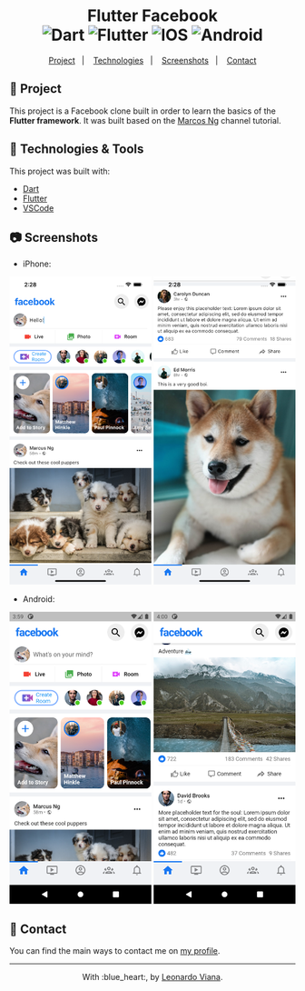 <h1 align="center">
  Flutter Facebook <br/>
  <img alt="Dart"  src="https://img.shields.io/badge/dart-%230175C2.svg?&style=for-the-badge&logo=dart&logoColor=white"/>
  <img alt="Flutter" src="https://img.shields.io/badge/Flutter%20-%2302569B.svg?&style=for-the-badge&logo=Flutter&logoColor=white" />
  <img alt="IOS" src="https://img.shields.io/badge/iOS-000000?style=for-the-badge&logo=ios&logoColor=white">
  <img alt="Android" src="https://img.shields.io/badge/Android-3DDC84?style=for-the-badge&logo=android&logoColor=white" />
</h1>

<p align="center">
  <a href="#iphone-project">Project</a>&nbsp;&nbsp;&nbsp;|&nbsp;&nbsp;&nbsp;
  <a href="#wrench-technologies--tools">Technologies</a>&nbsp;&nbsp;&nbsp;|&nbsp;&nbsp;&nbsp;
  <a href="#camera-screenshots">Screenshots</a>&nbsp;&nbsp;&nbsp;|&nbsp;&nbsp;&nbsp;
  <a href="#incoming_envelope-contact">Contact</a>
</p>

## :iphone: Project

This project is a Facebook clone built in order to learn the basics of the <b>Flutter framework</b>. It was built based on the [Marcos Ng](https://www.youtube.com/channel/UC6Dy0rQ6zDnQuHQ1EeErGUA) channel tutorial.

## :wrench: Technologies & Tools

This project was built with: 
- [Dart](https://dart.dev/)
- [Flutter](https://flutter.dev/)
- [VSCode](https://code.visualstudio.com/)

## :camera: Screenshots
<ul>
  <li>
    iPhone:
  </li>
</ul>
<p align="center">
  <img src="https://github.com/leoskrr/facebook_responsive_ui/blob/main/screenshots/ios-1.png" width=250/>
  <img src="https://github.com/leoskrr/facebook_responsive_ui/blob/main/screenshots/ios-2.png" width=250/>
</p>
<ul>
  <li>
    Android:
  </li>
</ul>
<p align="center">
  <img src="https://github.com/leoskrr/facebook_responsive_ui/blob/main/screenshots/android-1.png" width=250/>
  <img src="https://github.com/leoskrr/facebook_responsive_ui/blob/main/screenshots/android-2.png" width=250/>
</p>

## :incoming_envelope: Contact
You can find the main ways to contact me on [my profile](https://github.com/leoskrr/leoskrr).

<hr/>
<p align="center">With :blue_heart:, by <a href="https://github.com/leoskrr">Leonardo Viana</a>.</p>
